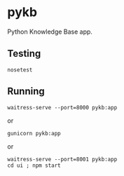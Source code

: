 # pykb
Python Knowledge Base app.

## Testing

    nosetest

## Running

    waitress-serve --port=8000 pykb:app

or

    gunicorn pykb:app

or

    waitress-serve --port=8001 pykb:app
    cd ui ; npm start
